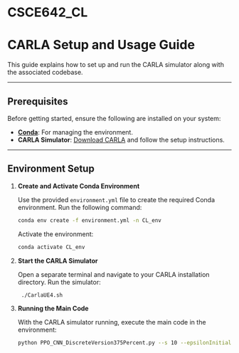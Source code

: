 # CSCE642_CL
# CARLA Setup and Usage Guide

This guide explains how to set up and run the CARLA simulator along with the associated codebase.

---

## Prerequisites

Before getting started, ensure the following are installed on your system:

- **[Conda](https://docs.conda.io/en/latest/miniconda.html)**: For managing the environment.
- **CARLA Simulator**: [Download CARLA](https://carla.org/) and follow the setup instructions.

---

## Environment Setup

1. **Create and Activate Conda Environment**

   Use the provided `environment.yml` file to create the required Conda environment. Run the following command:

   ```bash
   conda env create -f environment.yml -n CL_env
   ```
   Activate the environment:
   ```bash
   conda activate CL_env
   ```

2. **Start the CARLA Simulator**

   Open a separate terminal and navigate to your CARLA installation directory. Run the simulator:
   ```bash
    ./CarlaUE4.sh
   ```
3. **Running the Main Code**

   With the CARLA simulator running, execute the main code in the environment:
   ```bash
   python PPO_CNN_DiscreteVersion375Percent.py --s 10 --epsilonInitial 1 --discount .15 --throttle .5 --preview true --numEpisodes 1 -l y -q 20000
   ```
   
